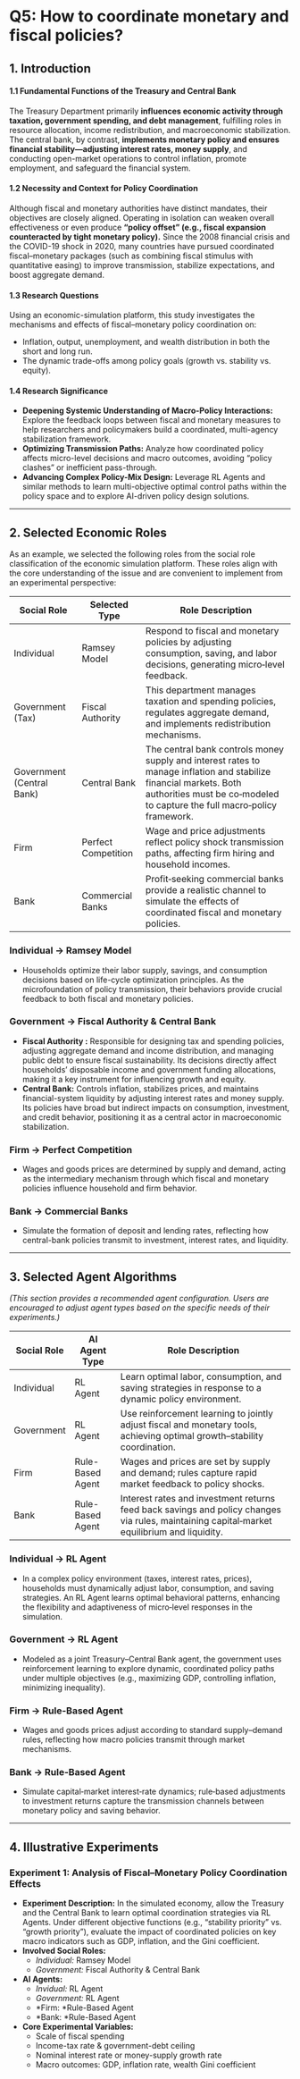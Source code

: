 # Q5: How to coordinate monetary and fiscal policies?

## 1. Introduction

#### 1.1 Fundamental Functions of the Treasury and Central Bank

The Treasury Department primarily **influences economic activity through taxation, government spending, and debt management**, fulfilling roles in resource allocation, income redistribution, and macroeconomic stabilization. The central bank, by contrast, **implements monetary policy and ensures financial stability—adjusting interest rates, money supply**, and conducting open-market operations to control inflation, promote employment, and safeguard the financial system.

#### 1.2 Necessity and Context for Policy Coordination

Although fiscal and monetary authorities have distinct mandates, their objectives are closely aligned. Operating in isolation can weaken overall effectiveness or even produce **“policy offset” (e.g., fiscal expansion counteracted by tight monetary policy).** Since the 2008 financial crisis and the COVID-19 shock in 2020, many countries have pursued coordinated fiscal–monetary packages (such as combining fiscal stimulus with quantitative easing) to improve transmission, stabilize expectations, and boost aggregate demand.

#### 1.3 Research Questions

Using an economic-simulation platform, this study investigates the mechanisms and effects of fiscal–monetary policy coordination on:

* Inflation, output, unemployment, and wealth distribution in both the short and long run.
* The dynamic trade-offs among policy goals (growth vs. stability vs. equity).

#### 1.4 Research Significance

* **Deepening Systemic Understanding of Macro-Policy Interactions:**  Explore the feedback loops between fiscal and monetary measures to help researchers and policymakers build a coordinated, multi-agency stabilization framework.
* **Optimizing Transmission Paths:**  Analyze how coordinated policy affects micro-level decisions and macro outcomes, avoiding “policy clashes” or inefficient pass-through.
* **Advancing Complex Policy-Mix Design:**  Leverage RL Agents and similar methods to learn multi-objective optimal control paths within the policy space and to explore AI-driven policy design solutions.

---

## 2. Selected Economic Roles

As an example, we selected the following roles from the social role classification of the economic simulation platform. These roles align with the core understanding of the issue and are convenient to implement from an experimental perspective:

| Social Role               | Selected Type                | Role Description                                                                                                                                                                                 |
| --------------------------- | ------------------------------ | -------------------------------------------------------------------------------------------------------------------------------------------------------------------------------------------------- |
| Individual                | Ramsey Model                 | Respond to fiscal and monetary policies by adjusting consumption, saving, and labor decisions, generating micro‐level feedback.                                                                 |
| Government (Tax)     | Fiscal Authority          | This department manages taxation and spending policies, regulates aggregate demand, and implements redistribution mechanisms.                                                                       |
| Government (Central Bank) | Central Bank                 | The central bank controls money supply and interest rates to manage inflation and stabilize financial markets. Both authorities must be co‐modeled to capture the full macro‐policy framework. |
| Firm                  | Perfect Competition | Wage and price adjustments reflect policy shock transmission paths, affecting firm hiring and household incomes.                                                                                 |
| Bank    | Commercial Banks             | Profit‐seeking commercial banks provide a realistic channel to simulate the effects of coordinated fiscal and monetary policies.                                                                |

### Individual → Ramsey Model

* Households optimize their labor supply, savings, and consumption decisions based on life-cycle optimization principles. As the microfoundation of policy transmission, their behaviors provide crucial feedback to both fiscal and monetary policies.

### Government → Fiscal Authority & Central Bank

* **Fiscal Authority :** Responsible for designing tax and spending policies, adjusting aggregate demand and income distribution, and managing public debt to ensure fiscal sustainability. Its decisions directly affect households’ disposable income and government funding allocations, making it a key instrument for influencing growth and equity.
* **Central Bank:** Controls inflation, stabilizes prices, and maintains financial-system liquidity by adjusting interest rates and money supply. Its policies have broad but indirect impacts on consumption, investment, and credit behavior, positioning it as a central actor in macroeconomic stabilization.

### Firm → Perfect Competition

* Wages and goods prices are determined by supply and demand, acting as the intermediary mechanism through which fiscal and monetary policies influence household and firm behavior.

### Bank → Commercial Banks

* Simulate the formation of deposit and lending rates, reflecting how central-bank policies transmit to investment, interest rates, and liquidity.

---

## 3. Selected Agent Algorithms

*(This section provides a recommended agent configuration. Users are encouraged to adjust agent types based on the specific needs of their experiments.)*

| Social Role            | AI Agent Type    | Role Description                                                                                                                             |
| ------------------------ | ------------------ | ---------------------------------------------------------------------------------------------------------------------------------------------- |
| Individual             | RL Agent         | Learn optimal labor, consumption, and saving strategies in response to a dynamic policy environment.                                         |
| Government             | RL Agent         | Use reinforcement learning to jointly adjust fiscal and monetary tools, achieving optimal growth–stability coordination.                    |
| Firm                 | Rule-Based Agent | Wages and prices are set by supply and demand; rules capture rapid market feedback to policy shocks.                                         |
| Bank  | Rule-Based Agent | Interest rates and investment returns feed back savings and policy changes via rules, maintaining capital‐market equilibrium and liquidity. |

### Individual → RL Agent

* In a complex policy environment (taxes, interest rates, prices), households must dynamically adjust labor, consumption, and saving strategies. An RL Agent learns optimal behavioral patterns, enhancing the flexibility and adaptiveness of micro‐level responses in the simulation.

### Government → RL Agent

* Modeled as a joint Treasury–Central Bank agent, the government uses reinforcement learning to explore dynamic, coordinated policy paths under multiple objectives (e.g., maximizing GDP, controlling inflation, minimizing inequality).

### Firm → Rule-Based Agent

* Wages and goods prices adjust according to standard supply–demand rules, reflecting how macro policies transmit through market mechanisms.

### Bank  → Rule-Based Agent

* Simulate capital‐market interest‐rate dynamics; rule‐based adjustments to investment returns capture the transmission channels between monetary policy and saving behavior.

---

## 4. Illustrative Experiments

### Experiment 1: Analysis of Fiscal–Monetary Policy Coordination Effects

* **Experiment Description:**
  In the simulated economy, allow the Treasury and the Central Bank to learn optimal coordination strategies via RL Agents. Under different objective functions (e.g., “stability priority” vs. “growth priority”), evaluate the impact of coordinated policies on key macro indicators such as GDP, inflation, and the Gini coefficient.
* **Involved Social Roles:**
  * *Individual:* Ramsey Model
  * *Government:* Fiscal Authority & Central Bank
* **AI Agents:**
  * *Invidual:* RL Agent
  * *Government:* RL Agent
  * *Firm: ​*Rule-Based Agent
  * *Bank: ​*Rule-Based Agent
* **Core Experimental Variables:**
  * Scale of fiscal spending
  * Income-tax rate & government-debt ceiling
  * Nominal interest rate or money-supply growth rate
  * Macro outcomes: GDP, inflation rate, wealth Gini coefficient

